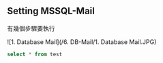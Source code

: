 ## Setting MSSQL-Mail

有幾個步驟要執行

![1. Database Mail](/6. DB-Mail/1. Database Mail.JPG)

```sql
select * from test
```
